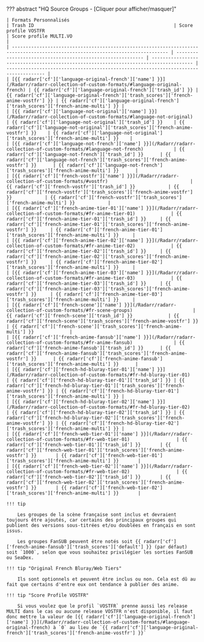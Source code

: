 ??? abstract "HQ Source Groups - [Cliquer pour afficher/masquer]"

    | Formats Personnalisés                                                                                                           | Trash ID                                                   | Score profile VOSTFR                                                                  | Score profile MULTI.VO                                                               |
    | ------------------------------------------------------------------------------------------------------------------------------- | ---------------------------------------------------------- | ------------------------------------------------------------------------------------- | ------------------------------------------------------------------------------------ |
    | [{{ radarr['cf']['language-original-french']['name'] }}](/Radarr/radarr-collection-of-custom-formats/#language-original-french) | {{ radarr['cf']['language-original-french']['trash_id'] }} | {{ radarr['cf']['language-original-french']['trash_scores']['french-anime-vostfr'] }} | {{ radarr['cf']['language-original-french']['trash_scores']['french-anime-multi'] }} |
    | [{{ radarr['cf']['language-not-original']['name'] }}](/Radarr/radarr-collection-of-custom-formats/#language-not-original)       | {{ radarr['cf']['language-not-original']['trash_id'] }}    | {{ radarr['cf']['language-not-original']['trash_scores']['french-anime-vostfr'] }}    | {{ radarr['cf']['language-not-original']['trash_scores']['french-anime-multi'] }}    |
    | [{{ radarr['cf']['language-not-french']['name'] }}](/Radarr/radarr-collection-of-custom-formats/#language-not-french)           | {{ radarr['cf']['language-not-french']['trash_id'] }}      | {{ radarr['cf']['language-not-french']['trash_scores']['french-anime-vostfr'] }}      | {{ radarr['cf']['language-not-french']['trash_scores']['french-anime-multi'] }}      |
    | [{{ radarr['cf']['french-vostfr']['name'] }}](/Radarr/radarr-collection-of-custom-formats/#vostfr)                              | {{ radarr['cf']['french-vostfr']['trash_id'] }}            | {{ radarr['cf']['french-vostfr']['trash_scores']['french-anime-vostfr'] }}            | {{ radarr['cf']['french-vostfr']['trash_scores']['french-anime-multi'] }}            |
    | [{{ radarr['cf']['french-anime-tier-01']['name'] }}](/Radarr/radarr-collection-of-custom-formats/#fr-anime-tier-01)             | {{ radarr['cf']['french-anime-tier-01']['trash_id'] }}     | {{ radarr['cf']['french-anime-tier-01']['trash_scores']['french-anime-vostfr'] }}     | {{ radarr['cf']['french-anime-tier-01']['trash_scores']['french-anime-multi'] }}     |
    | [{{ radarr['cf']['french-anime-tier-02']['name'] }}](/Radarr/radarr-collection-of-custom-formats/#fr-anime-tier-02)             | {{ radarr['cf']['french-anime-tier-02']['trash_id'] }}     | {{ radarr['cf']['french-anime-tier-02']['trash_scores']['french-anime-vostfr'] }}     | {{ radarr['cf']['french-anime-tier-02']['trash_scores']['french-anime-multi'] }}     |
    | [{{ radarr['cf']['french-anime-tier-03']['name'] }}](/Radarr/radarr-collection-of-custom-formats/#fr-anime-tier-03)             | {{ radarr['cf']['french-anime-tier-03']['trash_id'] }}     | {{ radarr['cf']['french-anime-tier-03']['trash_scores']['french-anime-vostfr'] }}     | {{ radarr['cf']['french-anime-tier-03']['trash_scores']['french-anime-multi'] }}     |
    | [{{ radarr['cf']['french-scene']['name'] }}](/Radarr/radarr-collection-of-custom-formats/#fr-scene-groups)                      | {{ radarr['cf']['french-scene']['trash_id'] }}             | {{ radarr['cf']['french-scene']['trash_scores']['french-anime-vostfr'] }}             | {{ radarr['cf']['french-scene']['trash_scores']['french-anime-multi'] }}             |
    | [{{ radarr['cf']['french-anime-fansub']['name'] }}](/Radarr/radarr-collection-of-custom-formats/#fr-anime-fansub)               | {{ radarr['cf']['french-anime-fansub']['trash_id'] }}      | {{ radarr['cf']['french-anime-fansub']['trash_scores']['french-anime-vostfr'] }}      | {{ radarr['cf']['french-anime-fansub']['trash_scores']['french-anime-multi'] }}      |
    | [{{ radarr['cf']['french-hd-bluray-tier-01']['name'] }}](/Radarr/radarr-collection-of-custom-formats/#fr-hd-bluray-tier-01)     | {{ radarr['cf']['french-hd-bluray-tier-01']['trash_id'] }} | {{ radarr['cf']['french-hd-bluray-tier-01']['trash_scores']['french-anime-vostfr'] }} | {{ radarr['cf']['french-hd-bluray-tier-01']['trash_scores']['french-anime-multi'] }} |
    | [{{ radarr['cf']['french-hd-bluray-tier-02']['name'] }}](/Radarr/radarr-collection-of-custom-formats/#fr-hd-bluray-tier-02)     | {{ radarr['cf']['french-hd-bluray-tier-02']['trash_id'] }} | {{ radarr['cf']['french-hd-bluray-tier-02']['trash_scores']['french-anime-vostfr'] }} | {{ radarr['cf']['french-hd-bluray-tier-02']['trash_scores']['french-anime-multi'] }} |
    | [{{ radarr['cf']['french-web-tier-01']['name'] }}](/Radarr/radarr-collection-of-custom-formats/#fr-web-tier-01)                 | {{ radarr['cf']['french-web-tier-01']['trash_id'] }}       | {{ radarr['cf']['french-web-tier-01']['trash_scores']['french-anime-vostfr'] }}       | {{ radarr['cf']['french-web-tier-01']['trash_scores']['french-anime-multi'] }}       |
    | [{{ radarr['cf']['french-web-tier-02']['name'] }}](/Radarr/radarr-collection-of-custom-formats/#fr-web-tier-02)                 | {{ radarr['cf']['french-web-tier-02']['trash_id'] }}       | {{ radarr['cf']['french-web-tier-02']['trash_scores']['french-anime-vostfr'] }}       | {{ radarr['cf']['french-web-tier-02']['trash_scores']['french-anime-multi'] }}       |

    !!! tip

        Les groupes de la scène française sont inclus et devraient toujours être ajoutés, car certains des principaux groupes qui publient des versions sous-titrées et/ou doublées en français en sont issus.

        Les groupes FanSUB peuvent être notés soit {{ radarr['cf']['french-anime-fansub']['trash_scores']['default'] }} (par défaut) soit `1000`, selon que vous souhaitez privilégier les sorties FanSUB ou SeaDex.

    !!! tip "Original French Bluray/Web Tiers"

        Ils sont optionnels et peuvent être inclus ou non. Cela est dû au fait que certains d'entre eux ont tendance à publier des anime.

    !!! tip "Score Profile VOSTFR"

        Si vous voulez que le profil `VOSTFR` prenne aussi les release MULTI dans le cas ou aucune release VOSTFR n'est disponible, il faut donc mettre la valeur de [{{ radarr['cf']['language-original-french']['name'] }}](/Radarr/radarr-collection-of-custom-formats/#language-original-french) à `0` au lieu de `{{ radarr['cf']['language-original-french']['trash_scores']['french-anime-vostfr'] }}`
